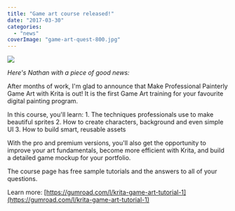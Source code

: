 ```yaml
---
title: "Game art course released!"
date: "2017-03-30"
categories: 
  - "news"
coverImage: "game-art-quest-800.jpg"
---
```


![](/images/posts/2017/game-art-quest-800.jpg)

_Here's Nathan with a piece of good news:_

After months of work, I'm glad to announce that Make Professional Painterly Game Art with Krita is out! It is the first Game Art training for your favourite digital painting program.

In this course, you'll learn: 1. The techniques professionals use to make beautiful sprites 2. How to create characters, background and even simple UI 3. How to build smart, reusable assets

With the pro and premium versions, you'll also get the opportunity to improve your art fundamentals, become more efficient with Krita, and build a detailed game mockup for your portfolio.

The course page has free sample tutorials and the answers to all of your questions.

Learn more: [https://gumroad.com/l/krita-game-art-tutorial-1](https://gumroad.com/l/krita-game-art-tutorial-1)
